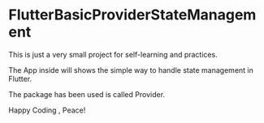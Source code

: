 # FlutterBasicProviderStateManagement

This is just a very small project for self-learning and practices.

The App inside will shows the simple way to handle state management in Flutter.

The package has been used is called Provider.

Happy Coding , Peace!
